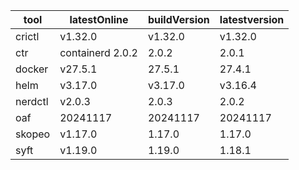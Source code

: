 | tool | latestOnline | buildVersion | latestversion |
|------|--------------|--------------|---------------|
| crictl | v1.32.0 | v1.32.0 | v1.32.0 |
| ctr | containerd 2.0.2 | 2.0.2 | 2.0.1 |
| docker | v27.5.1 | 27.5.1 | 27.4.1 |
| helm | v3.17.0 | v3.17.0 | v3.16.4 |
| nerdctl | v2.0.3 | 2.0.3 | 2.0.2 |
| oaf | 20241117 | 20241117 | 20241117 |
| skopeo | v1.17.0 | 1.17.0 | 1.17.0 |
| syft | v1.19.0 | 1.19.0 | 1.18.1 |

